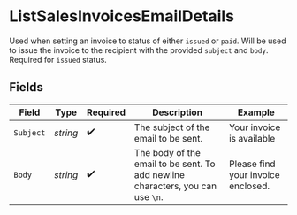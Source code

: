 # ListSalesInvoicesEmailDetails

Used when setting an invoice to status of either `issued` or `paid`. Will be used to issue the invoice to the
recipient with the provided `subject` and `body`. Required for `issued` status.


## Fields

| Field                                                                          | Type                                                                           | Required                                                                       | Description                                                                    | Example                                                                        |
| ------------------------------------------------------------------------------ | ------------------------------------------------------------------------------ | ------------------------------------------------------------------------------ | ------------------------------------------------------------------------------ | ------------------------------------------------------------------------------ |
| `Subject`                                                                      | *string*                                                                       | :heavy_check_mark:                                                             | The subject of the email to be sent.                                           | Your invoice is available                                                      |
| `Body`                                                                         | *string*                                                                       | :heavy_check_mark:                                                             | The body of the email to be sent. To add newline characters, you can use `\n`. | Please find your invoice enclosed.                                             |